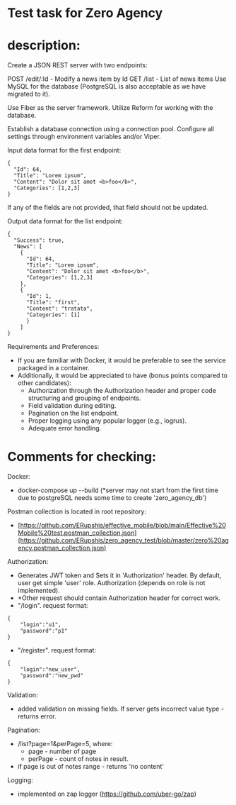 # Test task for Zero Agency

# description:

Create a JSON REST server with two endpoints:

POST /edit/:Id - Modify a news item by Id
GET /list - List of news items
Use MySQL for the database (PostgreSQL is also acceptable as we have migrated to it).

Use Fiber as the server framework. Utilize Reform for working with the database.

Establish a database connection using a connection pool. Configure all settings through environment variables and/or Viper.

Input data format for the first endpoint:
```
{
  "Id": 64,
  "Title": "Lorem ipsum",
  "Content": "Dolor sit amet <b>foo</b>",
  "Categories": [1,2,3]
}
```
If any of the fields are not provided, that field should not be updated.

Output data format for the list endpoint:
```
{
  "Success": true,
  "News": [
    {
      "Id": 64,
      "Title": "Lorem ipsum",
      "Content": "Dolor sit amet <b>foo</b>",
      "Categories": [1,2,3]
    },
    {
      "Id": 1,
      "Title": "first",
      "Content": "tratata",
      "Categories": [1]
      }
    ]
}
```
Requirements and Preferences:

- If you are familiar with Docker, it would be preferable to see the service packaged in a container.
- Additionally, it would be appreciated to have (bonus points compared to other candidates):
    - Authorization through the Authorization header and proper code structuring and grouping of endpoints.
    - Field validation during editing.
    - Pagination on the list endpoint.
    - Proper logging using any popular logger (e.g., logrus).
    - Adequate error handling.


# Comments for checking:

Docker:
  - docker-compose up --build
  (*server may not start from the first time due to postgreSQL needs some time to create 'zero_agency_db')

Postman collection is located in root repository:
- [https://github.com/ERupshis/effective_mobile/blob/main/Effective%20Mobile%20test.postman_collection.json](https://github.com/ERupshis/zero_agency_test/blob/master/zero%20agency.postman_collection.json)

Authorization:
  - Generates JWT token and Sets it in 'Authorization' header. By default, user get simple 'user' role. Authorization (depends on role is not implemented).
  - *Other request should contain Authorization header for correct work.
  - "/login". request format:
  ```
  {
      "login":"u1",
      "password":"p1"
  }
  ```
  
  - "/register". request format:
  ```
  {
      "login":"new_user",
      "password":"new_pwd"
  }
  ```

Validation:
  - added validation on missing fields. If server gets incorrect value type - returns error.

Pagination:
  - /list?page=1&perPage=5, where:
    - page - number of page
    - perPage - count of notes in result.
  - if page is out of notes range - returns 'no content'

Logging:
  - implemented on zap logger (https://github.com/uber-go/zap)
